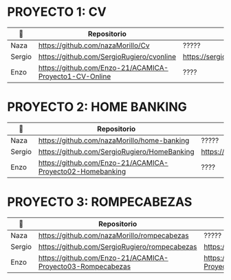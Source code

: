 # PROYECTO 1: CV

👤 | Repositorio | Ver Proyecto 
------------ | ------------- | -------------
Naza | https://github.com/nazaMorillo/Cv | ?????
Sergio | https://github.com/SergioRugiero/cvonline | https://sergiorugiero.github.io/cvonline/
Enzo | https://github.com/Enzo-21/ACAMICA-Proyecto1-CV-Online | ????

# PROYECTO 2: HOME BANKING

👤 | Repositorio | Ver Proyecto 
------------ | ------------- | -------------
Naza | https://github.com/nazaMorillo/home-banking| ?????
Sergio | https://github.com/SergioRugiero/HomeBanking | https://sergiorugiero.github.io/HomeBanking/
Enzo | https://github.com/Enzo-21/ACAMICA-Proyecto02-Homebanking | ????

# PROYECTO 3: ROMPECABEZAS

👤 | Repositorio | Ver Proyecto 
------------ | ------------- | -------------
Naza | https://github.com/nazaMorillo/rompecabezas | ?????
Sergio | https://github.com/SergioRugiero/rompecabezas | https://sergiorugiero.github.io/rompecabezas/
Enzo | https://github.com/Enzo-21/ACAMICA-Proyecto03-Rompecabezas | https://enzo-21.github.io/ACAMICA-Proyecto04-PixelArt/
